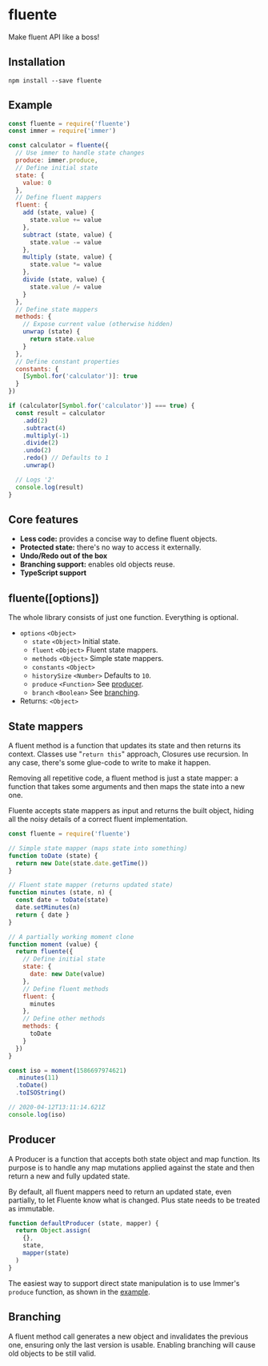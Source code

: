 # fluente

Make fluent API like a boss!

## Installation

```
npm install --save fluente
```

## Example

```javascript
const fluente = require('fluente')
const immer = require('immer')

const calculator = fluente({
  // Use immer to handle state changes
  produce: immer.produce,
  // Define initial state
  state: {
    value: 0
  },
  // Define fluent mappers
  fluent: {
    add (state, value) {
      state.value += value
    },
    subtract (state, value) {
      state.value -= value
    },
    multiply (state, value) {
      state.value *= value
    },
    divide (state, value) {
      state.value /= value
    }
  },
  // Define state mappers
  methods: {
    // Expose current value (otherwise hidden)
    unwrap (state) {
      return state.value
    }
  },
  // Define constant properties
  constants: {
    [Symbol.for('calculator')]: true
  }
})

if (calculator[Symbol.for('calculator')] === true) {
  const result = calculator
    .add(2)
    .subtract(4)
    .multiply(-1)
    .divide(2)
    .undo(2)
    .redo() // Defaults to 1
    .unwrap()

  // Logs '2'
  console.log(result)
}
```

## Core features

- **Less code:** provides a concise way to define fluent objects.
- **Protected state:** there's no way to access it externally.
- **Undo/Redo out of the box**
- **Branching support:** enables old objects reuse.
- **TypeScript support**

## fluente([options])

The whole library consists of just one function. Everything is optional.

- `options` `<Object>`
  - `state` `<Object>` Initial state.
  - `fluent` `<Object>` Fluent state mappers.
  - `methods` `<Object>` Simple state mappers.
  - `constants` `<Object>`
  - `historySize` `<Number>` Defaults to `10`.
  - `produce` `<Function>` See [producer](#producer).
  - `branch` `<Boolean>` See [branching](#branching).
- Returns: `<Object>`

## State mappers

A fluent method is a function that updates its state and then returns its context. Classes use "`return this`" approach, Closures use recursion. In any case, there's some glue-code to write to make it happen.

Removing all repetitive code, a fluent method is just a state mapper: a function that takes some arguments and then maps the state into a new one.

Fluente accepts state mappers as input and returns the built object, hiding all the noisy details of a correct fluent implementation.

```javascript
const fluente = require('fluente')

// Simple state mapper (maps state into something)
function toDate (state) {
  return new Date(state.date.getTime())
}

// Fluent state mapper (returns updated state)
function minutes (state, n) {
  const date = toDate(state)
  date.setMinutes(n)
  return { date }
}

// A partially working moment clone
function moment (value) {
  return fluente({
    // Define initial state
    state: {
      date: new Date(value)
    },
    // Define fluent methods
    fluent: {
      minutes
    },
    // Define other methods
    methods: {
      toDate
    }
  })
}

const iso = moment(1586697974621)
  .minutes(11)
  .toDate()
  .toISOString()

// 2020-04-12T13:11:14.621Z
console.log(iso)
```

## Producer

A Producer is a function that accepts both state object and map function. Its purpose is to handle any map mutations applied against the state and then return a new and fully updated state.

By default, all fluent mappers need to return an updated state, even partially, to let Fluente know what is changed. Plus state needs to be treated as immutable.

```javascript
function defaultProducer (state, mapper) {
  return Object.assign(
    {},
    state,
    mapper(state)
  )
}
```

The easiest way to support direct state manipulation is to use Immer's `produce` function, as shown in the [example](#example).

## Branching

A fluent method call generates a new object and invalidates the previous one, ensuring only the last version is usable. Enabling branching will cause old objects to be still valid.
